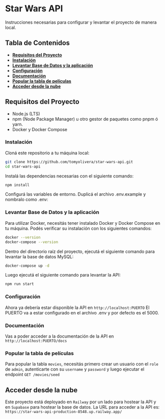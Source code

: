 # Star Wars API

Instrucciones necesarias para configurar y levantar el proyecto de manera local.

## Tabla de Contenidos

- **[Requisitos del Proyecto](#requisitos-del-proyecto)**
- **[Instalación](#instalación)**
- **[Levantar Base de Datos y la aplicación](#levantar-base-de-datos-y-la-aplicación)**
- **[Configuración](#configuración)**
- **[Documentación](#documentación)**
- **[Popular la tabla de películas](#popular-la-tabla-de-películas)**
- **[Acceder desde la nube](#acceder-desde-la-nube)**

## Requisitos del Proyecto

- Node.js (LTS)
- npm (Node Package Manager) u otro gestor de paquetes como pnpm ó yarn.
- Docker y Docker Compose

### Instalación

Cloná este repositorio a tu máquina local:

```bash
git clone https://github.com/tomyolivera/star-wars-api.git
cd star-wars-api
```

Instalá las dependencias necesarias con el siguiente comando:

```bash
npm install
```

Configurá las variables de entorno. Duplicá el archivo .env.example y nombralo como .env:

### Levantar Base de Datos y la aplicación

Para utilizar Docker, necesitás tener instalado Docker y Docker Compose en tu máquina. Podés verificar su instalación con los siguientes comandos:

```bash
docker --version
docker-compose --version
```

Dentro del directorio raíz del proyecto, ejecutá el siguiente comando para levantar la base de datos MySQL:

```bash
docker-compose up -d
```

Luego ejecutá el siguiente comando para levantar la API:

```bash
npm run start
```

### Configuración

Ahora ya debería estar disponible la API en `http://localhost:PUERTO`
El PUERTO va a estar configurado en el archivo .env y por defecto es el 5000.

### Documentación

Vas a poder acceder a la documentación de la API en
`http://localhost:PUERTO/docs`

### Popular la tabla de películas

Para popular la tabla `movies`, necesitás primero crear un usuario con el `role` de `admin`, autenticarte con su `username` y `password` y luego ejecutar el endpoint `GET /movies/seed`

## Acceder desde la nube

Este proyecto está deployado en `Railway` por un lado para hostear la API y en `Supabase` para hostear la base de datos.
La URL para acceder a la API es: `https://star-wars-api-production-8548.up.railway.app/`
